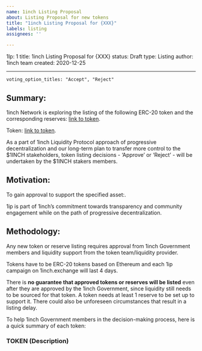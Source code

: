 ```yaml
---
name: 1inch Listing Proposal
about: Listing Proposal for new tokens
title: "1inch Listing Proposal for {XXX}"
labels: listing
assignees: ''

---
```


1lp: 1
title: 1inch Listing Proposal for {XXX}
status: Draft
type: Listing
author: 1inch team
created: 2020-12-25

---

```
voting_option_titles: "Accept", "Reject"
```

## Summary:

1inch Network is exploring the listing of the following ERC-20 token and the corresponding reserves: [link to token]().

Token: [link to token]().

As a part of 1inch Liquidity Protocol approach of progressive decentralization and our long-term plan to transfer more control to the $1INCH stakeholders, token listing decisions - ‘Approve’ or ‘Reject’ - will be undertaken by the $1INCH stakers members.

## Motivation:

To gain approval to support the specified asset:.

1ip is part of 1inch’s commitment towards transparency and community engagement while on the path of progressive decentralization.

## Methodology:

Any new token or reserve listing requires approval from 1inch Government members and liquidity support from the token team/liquidity provider.

Tokens have to be ERC-20 tokens based on Ethereum and each 1ip campaign on 1inch.exchange will last 4 days.

There is **no guarantee that approved tokens or reserves will be listed** even after they are approved by the 1inch Government, since liquidity still needs to be sourced for that token. A token needs at least 1 reserve to be set up to support it. There could also be unforeseen circumstances that result in a listing delay.

To help 1inch Government members in the decision-making process, here is a quick summary of each token:

### TOKEN (Description)
